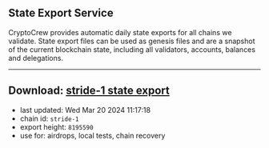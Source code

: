 ## State Export Service
CryptoCrew provides automatic daily state exports for all chains we validate. State export files can be used as genesis files and are a snapshot of the current blockchain state, including all validators, accounts, balances and delegations.

---
**Download: [stride-1 state export](https://dl-eu2.ccvalidators.com/SERVICE/stride/stride-1_export_8195590.json)**
---

- last updated: Wed Mar 20 2024 11:17:18
- chain id: `stride-1`
- export height: `8195590`
- use for: airdrops, local tests, chain recovery

